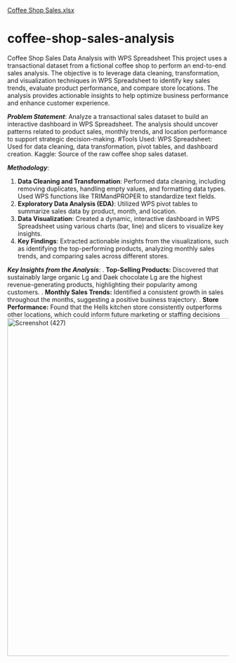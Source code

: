 [Coffee Shop Sales.xlsx](https://github.com/user-attachments/files/23089944/Coffee.Shop.Sales.xlsx)
# coffee-shop-sales-analysis
Coffee Shop Sales Data Analysis with WPS Spreadsheet
This project uses a transactional dataset from a fictional coffee shop to perform an end-to-end sales analysis. The objective is to leverage data cleaning, transformation, and visualization techniques in WPS Spreadsheet to identify key sales trends, evaluate product performance, and compare store locations. The analysis provides actionable insights to help optimize business performance and enhance customer experience.

***Problem Statement***:
Analyze a transactional sales dataset to build an interactive dashboard in WPS Spreadsheet. The analysis should uncover patterns related to product sales, monthly trends, and location performance to support strategic decision-making.
#Tools Used:
WPS Spreadsheet: Used for data cleaning, data transformation, pivot tables, and dashboard creation.
Kaggle: Source of the raw coffee shop sales dataset. 

***Methodology***: 
1. **Data Cleaning and Transformation**: Performed data cleaning, including removing duplicates, handling empty values, and formatting data types. Used WPS functions like TRIMandPROPER to standardize text fields.
2. **Exploratory Data Analysis (EDA)**: Utilized WPS pivot tables to summarize sales data by product, month, and location.
3. **Data Visualization**: Created a dynamic, interactive dashboard in WPS Spreadsheet using various charts (bar, line) and slicers to visualize key insights.
4. **Key Findings**: Extracted actionable insights from the visualizations, such as identifying the top-performing products, analyzing monthly sales trends, and comparing sales across different stores.

***Key Insights from the Analysis***:
. **Top-Selling Products:** Discovered that sustainably large organic Lg  and Daek chocolate Lg are the highest revenue-generating products, highlighting their popularity among customers.
. **Monthly Sales Trends:** Identified a consistent growth in sales throughout the months, suggesting a positive business trajectory.
. **Store Performance:** Found that the Hells kitchen store consistently outperforms other locations, which could inform future marketing or staffing decisions
<img width="1366" height="768" alt="Screenshot (427)" src="https://github.com/user-attachments/assets/3e1510af-d3e1-4bdb-9890-6dc9320fa4ea" />


